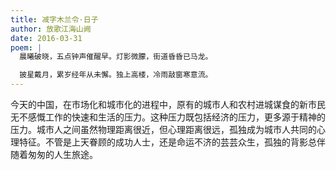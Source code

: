 ```yaml
---
title: 减字木兰令·日子
author: 放歌江海山阙
date: 2016-03-31
poem: |
  晨曦破晓，五点钟声催醒早。灯影微朦，街道昏昏已马龙。

  披星戴月，累岁经年从未懈。独上高楼，冷雨敲窗寒意流。
---
```


今天的中国，在市场化和城市化的进程中，原有的城市人和农村进城谋食的新市民无不感慨工作的快速和生活的压力。这种压力既包括经济的压力，更多源于精神的压力。城市人之间虽然物理距离很近，但心理距离很远，孤独成为城市人共同的心理特征。不管是上天眷顾的成功人士，还是命运不济的芸芸众生，孤独的背影总伴随着匆匆的人生旅途。
